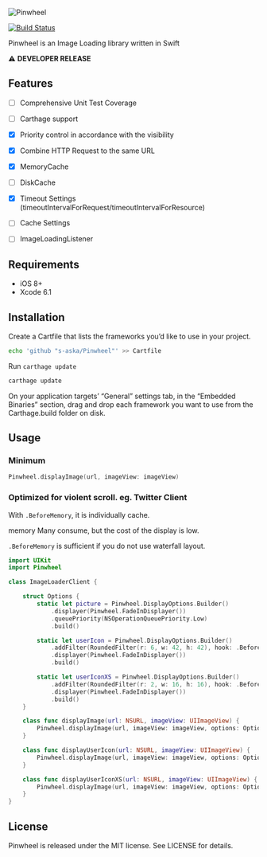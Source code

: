 ![Pinwheel](http://aska.pw/img/pinwheel.svg?2014-12-18)

[![Build Status](https://travis-ci.org/s-aska/Pinwheel.svg)](https://travis-ci.org/s-aska/Pinwheel)

Pinwheel is an Image Loading library written in Swift

:warning: **DEVELOPER RELEASE**

## Features

- [ ] Comprehensive Unit Test Coverage
- [ ] Carthage support
- [x] Priority control in accordance with the visibility
- [x] Combine HTTP Request to the same URL
- [x] MemoryCache
- [ ] DiskCache
- [x] Timeout Settings (timeoutIntervalForRequest/timeoutIntervalForResource)
- [ ] Cache Settings
- [ ] ImageLoadingListener


## Requirements

- iOS 8+
- Xcode 6.1


## Installation

Create a Cartfile that lists the frameworks you’d like to use in your project.

```bash
echo 'github "s-aska/Pinwheel"' >> Cartfile
```

Run `carthage update`

```bash
carthage update
```

On your application targets’ “General” settings tab, in the “Embedded Binaries” section, drag and drop each framework you want to use from the Carthage.build folder on disk.


## Usage

### Minimum

```swift
Pinwheel.displayImage(url, imageView: imageView)
```

### Optimized for violent scroll. eg. Twitter Client

With `.BeforeMemory`, it is individually cache.

memory Many consume, but the cost of the display is low.

`.BeforeMemory` is sufficient if you do not use waterfall layout.

```swift
import UIKit
import Pinwheel

class ImageLoaderClient {

    struct Options {
        static let picture = Pinwheel.DisplayOptions.Builder()
            .displayer(Pinwheel.FadeInDisplayer())
            .queuePriority(NSOperationQueuePriority.Low)
            .build()

        static let userIcon = Pinwheel.DisplayOptions.Builder()
            .addFilter(RoundedFilter(r: 6, w: 42, h: 42), hook: .BeforeMemory)
            .displayer(Pinwheel.FadeInDisplayer())
            .build()

        static let userIconXS = Pinwheel.DisplayOptions.Builder()
            .addFilter(RoundedFilter(r: 2, w: 16, h: 16), hook: .BeforeMemory)
            .displayer(Pinwheel.FadeInDisplayer())
            .build()
    }

    class func displayImage(url: NSURL, imageView: UIImageView) {
        Pinwheel.displayImage(url, imageView: imageView, options: Options.picture)
    }

    class func displayUserIcon(url: NSURL, imageView: UIImageView) {
        Pinwheel.displayImage(url, imageView: imageView, options: Options.userIcon)
    }

    class func displayUserIconXS(url: NSURL, imageView: UIImageView) {
        Pinwheel.displayImage(url, imageView: imageView, options: Options.userIconXS)
    }
}
```


## License

Pinwheel is released under the MIT license. See LICENSE for details.
